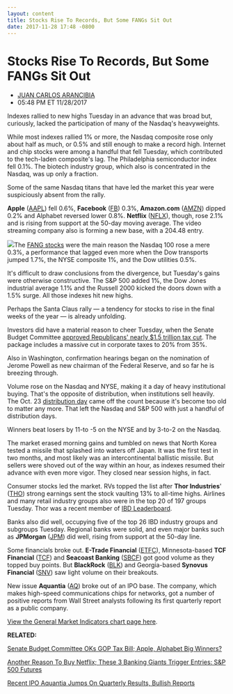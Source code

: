 ```yaml
---
layout: content
title: Stocks Rise To Records, But Some FANGs Sit Out
date: 2017-11-28 17:48 -0800
---
```



Stocks Rise To Records, But Some FANGs Sit Out
===============================================




* [JUAN CARLOS ARANCIBIA](https://www.investors.com/author/arancibiaj/ "Posts by JUAN CARLOS ARANCIBIA")
* 05:48 PM ET 11/28/2017




Indexes rallied to new highs Tuesday in an advance that was broad but, curiously, lacked the participation of many of the Nasdaq's heavyweights.




 While most indexes rallied 1% or more, the Nasdaq composite rose only about half as much, or 0.5% and still enough to make a record high. Internet and chip stocks were among a handful that fell Tuesday, which contributed to the tech-laden composite's lag. The Philadelphia semiconductor index fell 0.1%. The biotech industry group, which also is concentrated in the Nasdaq, was up only a fraction.


Some of the same Nasdaq titans that have led the market this year were suspiciously absent from the rally.


**Apple** ([AAPL](https://research.investors.com/quote.aspx?symbol=AAPL)) fell 0.6%, **Facebook** ([FB](https://research.investors.com/quote.aspx?symbol=FB)) 0.3%, **Amazon.com** ([AMZN](https://research.investors.com/quote.aspx?symbol=AMZN)) dipped 0.2% and Alphabet reversed lower 0.8%. **Netflix** ([NFLX](https://research.investors.com/quote.aspx?symbol=NFLX)), though, rose 2.1% and is rising from support at the 50-day moving average. The video streaming company also is forming a new base, with a 204.48 entry.


![](https://www.investors.com/wp-content/uploads/2017/11/MP112817-193x300.png)The [FANG stocks](https://www.investors.com/news/technology/fang-stocks-news-quotes-facebook-amazon-netflix-google/) were the main reason the Nasdaq 100 rose a mere 0.3%, a performance that lagged even more when the Dow transports jumped 1.7%, the NYSE composite 1%, and the Dow utilities 0.5%.


It's difficult to draw conclusions from the divergence, but Tuesday's gains were otherwise constructive. The S&P 500 added 1%, the Dow Jones industrial average 1.1% and the Russell 2000 kicked the doors down with a 1.5% surge. All those indexes hit new highs.


Perhaps the Santa Claus rally — a tendency for stocks to rise in the final weeks of the year — is already unfolding.


Investors did have a material reason to cheer Tuesday, when the Senate Budget Committee [approved Republicans' nearly $1.5 trillion tax cut](https://www.investors.com/news/apple-alphabet-may-be-big-winners-as-gop-tax-bill-nears-a-vote/). The package includes a massive cut in corporate taxes to 20% from 35%.


Also in Washington, confirmation hearings began on the nomination of Jerome Powell as new chairman of the Federal Reserve, and so far he is breezing through.


Volume rose on the Nasdaq and NYSE, making it a day of heavy institutional buying. That's the opposite of distribution, when institutions sell heavily. The Oct. 23 [distribution day](http://www.investors.com/ibd-university/market-timing/market-tops/) came off the count because it's become too old to matter any more. That left the Nasdaq and S&P 500 with just a handful of distribution days.


Winners beat losers by 11-to -5 on the NYSE and by 3-to-2 on the Nasdaq.


The market erased morning gains and tumbled on news that North Korea tested a missile that splashed into waters off Japan. It was the first test in two months, and most likely was an intercontinental ballistic missile. But sellers were shoved out of the way within an hour, as indexes resumed their advance with even more vigor. They closed near session highs, in fact.


Consumer stocks led the market. RVs topped the list after **Thor Industries**' ([THO](https://research.investors.com/quote.aspx?symbol=THO)) strong earnings sent the stock vaulting 13% to all-time highs. Airlines and many retail industry groups also were in the top 20 of 197 groups Tuesday. Thor was a recent member of [IBD Leaderboard](https://leaderboard.investors.com/leaderboard/leaders/default.aspx).


Banks also did well, occupying five of the top 26 IBD industry groups and subgroups Tuesday. Regional banks were solid, and even major banks such as **JPMorgan** ([JPM](https://research.investors.com/quote.aspx?symbol=JPM)) did well, rising from support at the 50-day line.


Some financials broke out. **E-Trade Financial** ([ETFC](https://research.investors.com/quote.aspx?symbol=ETFC)), Minnesota-based **TCF Financial** ([TCF](https://research.investors.com/quote.aspx?symbol=TCF)) and **Seacoast Banking** ([SBCF](https://research.investors.com/quote.aspx?symbol=SBCF)) got good volume as they topped buy points. But **BlackRock** ([BLK](https://research.investors.com/quote.aspx?symbol=BLK)) and Georgia-based **Synovus Financial** ([SNV](https://research.investors.com/quote.aspx?symbol=SNV)) saw light volume on their breakouts.


New issue **Aquantia** ([AQ](https://research.investors.com/quote.aspx?symbol=AQ)) broke out of an IPO base. The company, which makes high-speed communications chips for networks, got a number of positive reports from Wall Street analysts following its first quarterly report as a public company.


[View the General Market Indicators chart page here](https://www.investors.com/wp-content/uploads/2017/11/IBD2811152456GMI.pdf).


**RELATED:**


[Senate Budget Committee OKs GOP Tax Bill; Apple, Alphabet Big Winners?](https://www.investors.com/news/apple-alphabet-may-be-big-winners-as-gop-tax-bill-nears-a-vote/)


[Another Reason To Buy Netflix; These 3 Banking Giants Trigger Entries: S&P 500 Futures](https://www.investors.com/market-trend/stock-market-today/another-reason-to-buy-netflix-these-3-banking-giants-trigger-entries-sp-500-futures/)


[Recent IPO Aquantia Jumps On Quarterly Results, Bullish Reports](https://www.investors.com/news/technology/recent-ipo-aquantia-jumps-on-quarterly-results-bullish-reports/)




